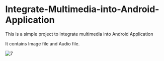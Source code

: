 # Integrate-Multimedia-into-Android-Application

This is a simple project to Integrate multimedia into Android Application

It contains Image file and Audio file.

![7](https://user-images.githubusercontent.com/90547356/222893962-005dcc66-5278-4457-a541-35dd51a30018.JPG)

